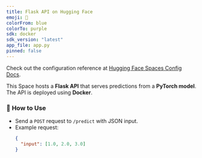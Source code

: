 ```yaml
---
title: Flask API on Hugging Face
emoji: 🚀
colorFrom: blue
colorTo: purple
sdk: docker
sdk_version: "latest"
app_file: app.py
pinned: false
---
```


Check out the configuration reference at [Hugging Face Spaces Config Docs](https://huggingface.co/docs/hub/spaces-config-reference).

This Space hosts a **Flask API** that serves predictions from a **PyTorch model**. The API is deployed using **Docker**.

### 🔧 **How to Use**

- Send a `POST` request to `/predict` with JSON input.
- Example request:
  ```json
  {
    "input": [1.0, 2.0, 3.0]
  }
  ```

